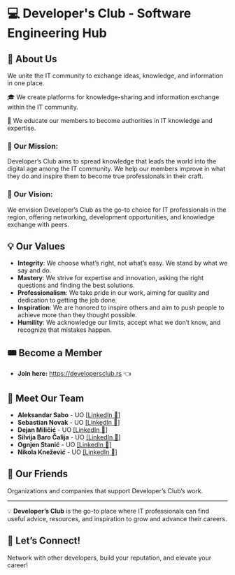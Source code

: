 # 💻 Developer's Club - Software Engineering Hub

## 👥 About Us

We unite the IT community to exchange ideas, knowledge, and information in one place.

🎓 We create platforms for knowledge-sharing and information exchange within the IT community.

🚀 We educate our members to become authorities in IT knowledge and expertise.

### 🏅 Our Mission:
Developer’s Club aims to spread knowledge that leads the world into the digital age among the IT community. We help our members improve in what they do and inspire them to become true professionals in their craft.

### 🎯 Our Vision:
We envision Developer’s Club as the go-to choice for IT professionals in the region, offering networking, development opportunities, and knowledge exchange with peers.

## 💡 Our Values

- **Integrity**: We choose what’s right, not what’s easy. We stand by what we say and do.
- **Mastery**: We strive for expertise and innovation, asking the right questions and finding the best solutions.
- **Professionalism**: We take pride in our work, aiming for quality and dedication to getting the job done.
- **Inspiration**: We are honored to inspire others and aim to push people to achieve more than they thought possible.
- **Humility**: We acknowledge our limits, accept what we don’t know, and recognize that mistakes happen.


## 🎟 Become a Member

- **Join here:**  https://developersclub.rs 👈

## 👋 Meet Our Team

- **Aleksandar Sabo** - UO [[LinkedIn 🔗](https://www.linkedin.com/in/alxsabo/)]
- **Sebastian Novak** - UO [[LinkedIn 🔗]](https://www.linkedin.com/in/1337429001/)
- **Dejan Miličić** - UO [[LinkedIn 🔗]](https://www.linkedin.com/in/dejanmilicic/)
- **Silvija Baro Čalija** - UO [[LinkedIn 🔗]](https://www.linkedin.com/in/sbaro/)
- **Ognjen Stanić** - UO [[LinkedIn 🔗]](https://www.linkedin.com/in/ognjen-stanic/)
- **Nikola Knežević** - UO [[LinkedIn 🔗]](https://www.linkedin.com/in/knezevicdev/)

## 🤝 Our Friends
Organizations and companies that support Developer’s Club’s work.

---

💡 **Developer’s Club** is the go-to place where IT professionals can find useful advice, resources, and inspiration to grow and advance their careers.

## 🔗 Let’s Connect!
Network with other developers, build your reputation, and elevate your career!

